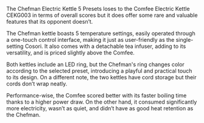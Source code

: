 The Chefman Electric Kettle 5 Presets loses to the Comfee Electric Kettle CEKG003 in terms of overall scores but it does offer some rare and valuable features that its opponent doesn’t.

The Chefman kettle boasts 5 temperature settings, easily operated through a one-touch control interface, making it just as user-friendly as the single-setting Cosori. It also comes with a detachable tea infuser, adding to its versatility, and is priced slightly above the Comfee.

Both kettles include an LED ring, but the Chefman's ring changes color according to the selected preset, introducing a playful and practical touch to its design. On a different note, the two kettles have cord storage but their cords don’t wrap neatly.

Performance-wise, the Comfee scored better with its faster boiling time thanks to a higher power draw. On the other hand, it consumed significantly more electricity, wasn’t as quiet, and didn’t have as good heat retention as the Chefman.